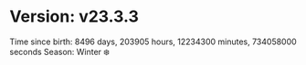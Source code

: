 # Version: v23.3.3
Time since birth: 8496 days, 203905 hours, 12234300 minutes, 734058000 seconds
Season: Winter ❄️

